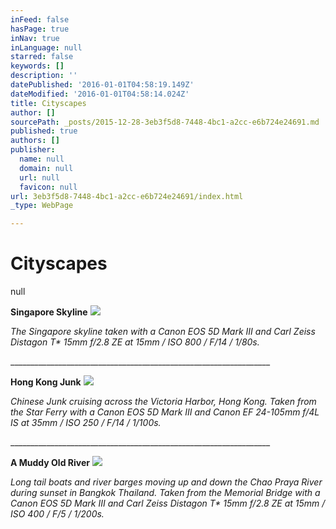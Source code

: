 ```yaml
---
inFeed: false
hasPage: true
inNav: true
inLanguage: null
starred: false
keywords: []
description: ''
datePublished: '2016-01-01T04:58:19.149Z'
dateModified: '2016-01-01T04:58:14.024Z'
title: Cityscapes
author: []
sourcePath: _posts/2015-12-28-3eb3f5d8-7448-4bc1-a2cc-e6b724e24691.md
published: true
authors: []
publisher:
  name: null
  domain: null
  url: null
  favicon: null
url: 3eb3f5d8-7448-4bc1-a2cc-e6b724e24691/index.html
_type: WebPage

---
```

# **Cityscapes**
null

**Singapore Skyline**
![](https://s3-us-west-2.amazonaws.com/the-grid-img/p/436b3ed0f28ab305fd711090c718abde350570f5.jpg)

_The Singapore skyline taken with a Canon EOS 5D Mark III and Carl Zeiss Distagon T\* 15mm f/2.8 ZE at 15mm / ISO 800 / F/14 / 1/80s._

\_\_\_\_\_\_\_\_\_\_\_\_\_\_\_\_\_\_\_\_\_\_\_\_\_\_\_\_\_\_\_\_\_\_\_\_\_\_\_\_\_\_\_\_\_\_\_\_\_\_\_\_\_\_\_\_\_\_\_\_\_\_\_\_\_

**Hong Kong Junk**
![](https://s3-us-west-2.amazonaws.com/the-grid-img/p/b3fd21ecf6ce8ef0d8980480ca29ad730a8838f0.jpg)

_Chinese Junk cruising across the Victoria Harbor, Hong Kong. Taken from the Star Ferry with a Canon EOS 5D Mark III and Canon EF 24-105mm f/4L IS at 35mm / ISO 250 / F/14 / 1/100s._

\_\_\_\_\_\_\_\_\_\_\_\_\_\_\_\_\_\_\_\_\_\_\_\_\_\_\_\_\_\_\_\_\_\_\_\_\_\_\_\_\_\_\_\_\_\_\_\_\_\_\_\_\_\_\_\_\_\_\_\_\_\_\_\_\_

**A Muddy Old River**
![](https://s3-us-west-2.amazonaws.com/the-grid-img/p/70a46acae615fafbd2bd0db4d9899a30219dae0a.jpg)

_Long tail boats and river barges moving up and down the Chao Praya River during sunset in Bangkok Thailand. Taken from the Memorial Bridge with a Canon EOS 5D Mark III and Carl Zeiss Distagon T\* 15mm f/2.8 ZE at 15mm / ISO 400 / F/5 / 1/200s._